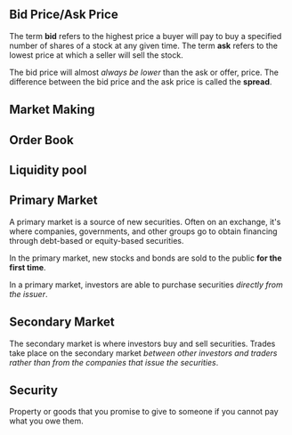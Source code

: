 ## Bid Price/Ask Price

The term **bid** refers to the highest price a buyer will pay to buy a specified number of shares of a stock at any given time. The term **ask** refers to the lowest price at which a seller will sell the stock.

The bid price will almost _always be lower_ than the ask or offer, price. The difference between the bid price and the ask price is called the **spread**.

## Market Making

## Order Book

## Liquidity pool

## Primary Market

A primary market is a source of new securities. Often on an exchange, it's where companies, governments, and other groups go to obtain financing through debt-based or equity-based securities.

In the primary market, new stocks and bonds are sold to the public **for the first time**.

In a primary market, investors are able to purchase securities _directly from the issuer_.

## Secondary Market

The secondary market is where investors buy and sell securities. Trades take place on the secondary market _between other investors and traders rather than from the companies that issue the securities_.

## Security

Property or goods that you promise to give to someone if you cannot pay what you owe them.
